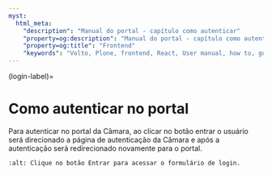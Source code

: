 ```yaml
---
myst:
  html_meta:
    "description": "Manual do portal - capítulo como autenticar"
    "property=og:description": "Manual do portal - capítulo como autenticar"
    "property=og:title": "Frontend"
    "keywords": "Volto, Plone, frontend, React, User manual, how to, guia como fazer"
---
```



(login-label)=

# Como autenticar no portal

Para autenticar no portal da Câmara, ao clicar no botão entrar o usuário será direcionado a página de autenticação da Câmara e após a autenticação será redirecionado novamente para o portal.

```{image} ./_static/user-manual/login-button.png
:alt: Clique no botão Entrar para acessar o formulário de login.
```